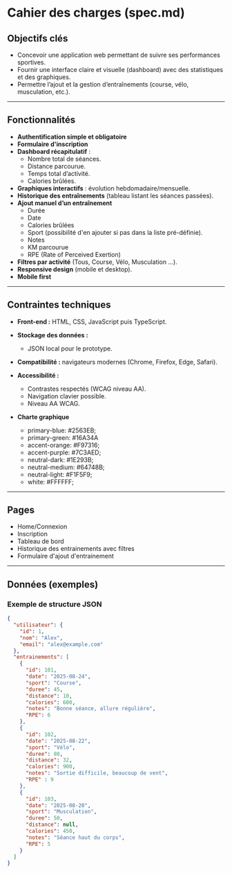 # Cahier des charges (spec.md)

## Objectifs clés
- Concevoir une application web permettant de suivre ses performances sportives.
- Fournir une interface claire et visuelle (dashboard) avec des statistiques et des graphiques.
- Permettre l’ajout et la gestion d’entraînements (course, vélo, musculation, etc.).


---

## Fonctionnalités

- **Authentification simple et obligatoire**
- **Formulaire d'inscription**
- **Dashboard récapitulatif** : 
  - Nombre total de séances.
  - Distance parcourue.
  - Temps total d’activité.
  - Calories brûlées.
- **Graphiques interactifs** : évolution hebdomadaire/mensuelle.
- **Historique des entraînements** (tableau listant les séances passées).
- **Ajout manuel d’un entraînement**
    - Durée
    - Date
    - Calories brûlées
    - Sport (possibilité d'en ajouter si pas dans la liste pré-définie).
    - Notes
    - KM parcourue
    - RPE (Rate of Perceived Exertion)
- **Filtres par activité** (Tous, Course, Vélo, Musculation ...).
- **Responsive design** (mobile et desktop).
- **Mobile first**

---

## Contraintes techniques
- **Front-end :** HTML, CSS, JavaScript puis TypeScript.

- **Stockage des données :** 
  - JSON local pour le prototype.

- **Compatibilité :** navigateurs modernes (Chrome, Firefox, Edge, Safari).

- **Accessibilité :**
  - Contrastes respectés (WCAG niveau AA).
  - Navigation clavier possible.
  - Niveau AA WCAG.

- **Charte graphique**
    - primary-blue: #2563EB;
    - primary-green: #16A34A
    - accent-orange: #F97316;
    - accent-purple: #7C3AED;
    - neutral-dark: #1E293B;
    - neutral-medium: #64748B;
    - neutral-light: #F1F5F9;
    - white: #FFFFFF;
---
## Pages
- Home/Connexion
- Inscription
- Tableau de bord
- Historique des entrainements avec filtres
- Formulaire d'ajout d'entrainement

---
## Données (exemples)

### Exemple de structure JSON
```json
{
  "utilisateur": {
    "id": 1,
    "nom": "Alex",
    "email": "alex@example.com"
  },
  "entrainements": [
    {
      "id": 101,
      "date": "2025-08-24",
      "sport": "Course",
      "duree": 45,
      "distance": 10,
      "calories": 600,
      "notes": "Bonne séance, allure régulière",
      "RPE": 6
    },
    {
      "id": 102,
      "date": "2025-08-22",
      "sport": "Vélo",
      "duree": 80,
      "distance": 32,
      "calories": 900,
      "notes": "Sortie difficile, beaucoup de vent",
      "RPE" : 9
    },
    {
      "id": 103,
      "date": "2025-08-20",
      "sport": "Musculation",
      "duree": 50,
      "distance": null,
      "calories": 450,
      "notes": "Séance haut du corps",
      "RPE": 5
    }
  ]
}
